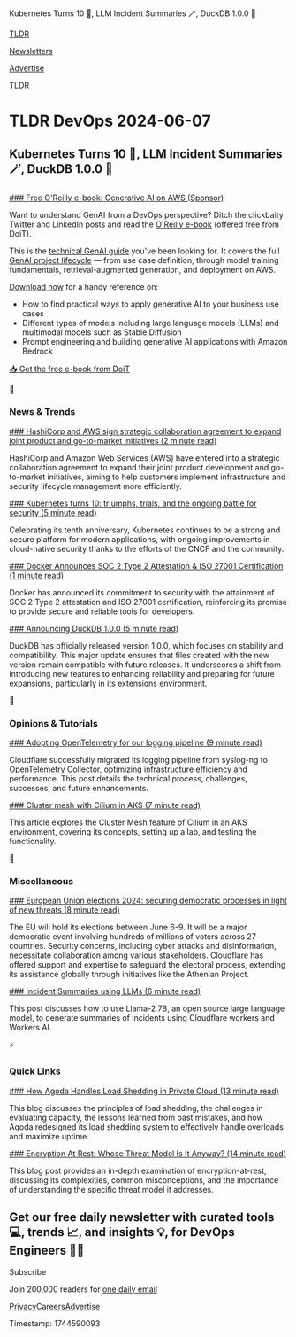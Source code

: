 Kubernetes Turns 10 🎂, LLM Incident Summaries 🪄, DuckDB 1.0.0 🦆

[TLDR](/)

[Newsletters](/newsletters)

[Advertise](https://advertise.tldr.tech/)

[TLDR](/)

# TLDR DevOps 2024-06-07

## Kubernetes Turns 10 🎂, LLM Incident Summaries 🪄, DuckDB 1.0.0 🦆

### 

[### Free O'Reilly e-book: Generative AI on AWS (Sponsor)](https://resources.doit.com/oreilly-generative-ai-on-aws?utm_medium=newsletter&amp;utm_source=tldr-devops&amp;utm_campaign=20240607)

Want to understand GenAI from a DevOps perspective? Ditch the clickbaity Twitter and LinkedIn posts and read the [O'Reilly e-book](https://resources.doit.com/oreilly-generative-ai-on-aws?utm_medium=newsletter&utm_source=tldr-devops&utm_campaign=20240520) (offered free from DoiT).

This is the [technical GenAI guide](https://resources.doit.com/oreilly-generative-ai-on-aws?utm_medium=newsletter&utm_source=tldr-devops&utm_campaign=20240520) you've been looking for. It covers the full [GenAI project lifecycle](https://resources.doit.com/oreilly-generative-ai-on-aws?utm_medium=newsletter&utm_source=tldr-devops&utm_campaign=20240520) — from use case definition, through model training fundamentals, retrieval-augmented generation, and deployment on AWS.

[Download now](https://resources.doit.com/oreilly-generative-ai-on-aws?utm_medium=newsletter&utm_source=tldr-devops&utm_campaign=20240520) for a handy reference on:

* How to find practical ways to apply generative AI to your business use cases
* Different types of models including large language models (LLMs) and multimodal models such as Stable Diffusion
* Prompt engineering and building generative AI applications with Amazon Bedrock

[📥 Get the free e-book from DoiT](https://resources.doit.com/oreilly-generative-ai-on-aws?utm_medium=newsletter&utm_source=tldr-devops&utm_campaign=20240520)

📱

### News & Trends

[### HashiCorp and AWS sign strategic collaboration agreement to expand joint product and go-to-market initiatives (2 minute read)](https://www.globenewswire.com/news-release/2024/06/04/2893429/0/en/HashiCorp-and-AWS-sign-strategic-collaboration-agreement-to-expand-joint-product-and-go-to-market-initiatives.html?utm_source=tldrdevops)

HashiCorp and Amazon Web Services (AWS) have entered into a strategic collaboration agreement to expand their joint product development and go-to-market initiatives, aiming to help customers implement infrastructure and security lifecycle management more efficiently.

[### Kubernetes turns 10: triumphs, trials, and the ongoing battle for security (5 minute read)](https://www.cncf.io/blog/2024/06/04/kubernetes-turns-10-triumphs-trials-and-the-ongoing-battle-for-security/?utm_source=tldrdevops)

Celebrating its tenth anniversary, Kubernetes continues to be a strong and secure platform for modern applications, with ongoing improvements in cloud-native security thanks to the efforts of the CNCF and the community.

[### Docker Announces SOC 2 Type 2 Attestation & ISO 27001 Certification (1 minute read)](https://www.docker.com/blog/docker-announces-soc-2-type-2-attestation-iso-27001-certification/?utm_source=tldrdevops)

Docker has announced its commitment to security with the attainment of SOC 2 Type 2 attestation and ISO 27001 certification, reinforcing its promise to provide secure and reliable tools for developers.

[### Announcing DuckDB 1.0.0 (5 minute read)](https://duckdb.org/2024/06/03/announcing-duckdb-100.html?utm_source=tldrdevops)

DuckDB has officially released version 1.0.0, which focuses on stability and compatibility. This major update ensures that files created with the new version remain compatible with future releases. It underscores a shift from introducing new features to enhancing reliability and preparing for future expansions, particularly in its extensions environment.

🚀

### Opinions & Tutorials

[### Adopting OpenTelemetry for our logging pipeline (9 minute read)](https://blog.cloudflare.com/adopting-opentelemetry-for-our-logging-pipeline?utm_source=tldrdevops)

Cloudflare successfully migrated its logging pipeline from syslog-ng to OpenTelemetry Collector, optimizing infrastructure efficiency and performance. This post details the technical process, challenges, successes, and future enhancements.

[### Cluster mesh with Cilium in AKS (7 minute read)](https://blog.teknews.cloud/aks/network/2024/05/28/Testing_Cilium_Cluster_Mesh_in_AKS.html?utm_source=tldrdevops)

This article explores the Cluster Mesh feature of Cilium in an AKS environment, covering its concepts, setting up a lab, and testing the functionality.

🎁

### Miscellaneous

[### European Union elections 2024: securing democratic processes in light of new threats (8 minute read)](https://blog.cloudflare.com/eu-elections-2024?utm_source=tldrdevops)

The EU will hold its elections between June 6-9. It will be a major democratic event involving hundreds of millions of voters across 27 countries. Security concerns, including cyber attacks and disinformation, necessitate collaboration among various stakeholders. Cloudflare has offered support and expertise to safeguard the electoral process, extending its assistance globally through initiatives like the Athenian Project.

[### Incident Summaries using LLMs (6 minute read)](https://karlstoney.com/incident-summaries-using-llms/?utm_source=tldrdevops)

This post discusses how to use Llama-2 7B, an open source large language model, to generate summaries of incidents using Cloudflare workers and Workers AI.

⚡️

### Quick Links

[### How Agoda Handles Load Shedding in Private Cloud (13 minute read)](https://medium.com/agoda-engineering/load-shedding-private-cloud-first-81ddd5ab53ac?utm_source=tldrdevops)

This blog discusses the principles of load shedding, the challenges in evaluating capacity, the lessons learned from past mistakes, and how Agoda redesigned its load shedding system to effectively handle overloads and maximize uptime.

[### Encryption At Rest: Whose Threat Model Is It Anyway? (14 minute read)](https://scottarc.blog/2024/06/02/encryption-at-rest-whose-threat-model-is-it-anyway?utm_source=tldrdevops)

This blog post provides an in-depth examination of encryption-at-rest, discussing its complexities, common misconceptions, and the importance of understanding the specific threat model it addresses.

## Get our free daily newsletter with curated tools 💻, trends 📈, and insights 💡, for DevOps Engineers 👨‍💻

Subscribe

Join 200,000 readers for [one daily email](/api/latest/devops)

[Privacy](/privacy)[Careers](https://jobs.ashbyhq.com/tldr.tech)[Advertise](/devops/advertise)

Timestamp: 1744590093